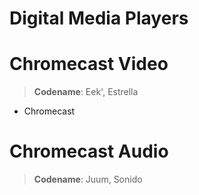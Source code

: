 # Digital Media Players

# Chromecast Video

> __Codename__: Eek', Estrella
- Chromecast

# Chromecast Audio


> __Codename__: Juum, Sonido

